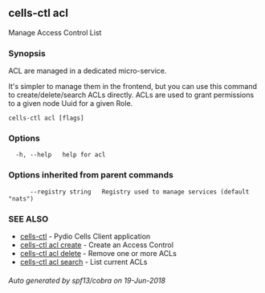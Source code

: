 ## cells-ctl acl

Manage Access Control List

### Synopsis

ACL are managed in a dedicated micro-service.

It's simpler to manage them in the frontend, but you can use this command to create/delete/search ACLs directly.
ACLs are used to grant permissions to a given node Uuid for a given Role.


```
cells-ctl acl [flags]
```

### Options

```
  -h, --help   help for acl
```

### Options inherited from parent commands

```
      --registry string   Registry used to manage services (default "nats")
```

### SEE ALSO

* [cells-ctl](cells-ctl)	 - Pydio Cells Client application
* [cells-ctl acl create](cells-ctl-acl-create)	 - Create an Access Control
* [cells-ctl acl delete](cells-ctl-acl-delete)	 - Remove one or more ACLs
* [cells-ctl acl search](cells-ctl-acl-search)	 - List current ACLs

###### Auto generated by spf13/cobra on 19-Jun-2018

